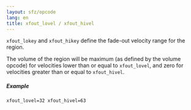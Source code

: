```yaml
---
layout: sfz/opcode
lang: en
title: xfout_lovel / xfout_hivel
---
```

`xfout_lokey` and `xfout_hikey` define the fade-out velocity range for the region.

The volume of the region will be maximum (as defined by the volume opcode) for
velocities lower than or equal to `xfout_lovel`, and zero for velocities
greater than or equal to `xfout_hivel`.

##### Example

```
xfout_lovel=32 xfout_hivel=63
```
